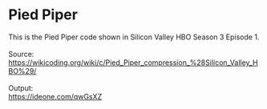 # Pied Piper
This is the Pied Piper code shown in Silicon Valley HBO Season 3 Episode 1.
<br><br>
Source:<br>
https://wikicoding.org/wiki/c/Pied_Piper_compression_%28Silicon_Valley_HBO%29/
<br><br>
Output:<br>
https://ideone.com/qwGsXZ